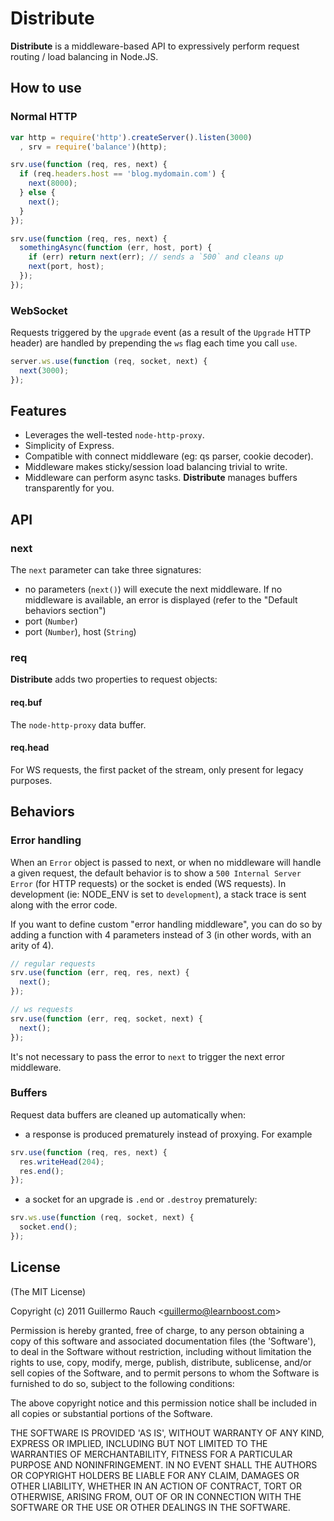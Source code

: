 
# Distribute

**Distribute** is a middleware-based API to expressively perform request
routing / load balancing in Node.JS.

## How to use

### Normal HTTP

```js
var http = require('http').createServer().listen(3000)
  , srv = require('balance')(http);

srv.use(function (req, res, next) {
  if (req.headers.host == 'blog.mydomain.com') {
    next(8000);
  } else {
    next();
  }
});

srv.use(function (req, res, next) {
  somethingAsync(function (err, host, port) {
    if (err) return next(err); // sends a `500` and cleans up
    next(port, host);
  });
});
```

### WebSocket

Requests triggered by the `upgrade` event (as a result of the `Upgrade`
HTTP header) are handled by prepending the `ws` flag each time you call
`use`.

```js
server.ws.use(function (req, socket, next) {
  next(3000);
});
```

## Features

- Leverages the well-tested `node-http-proxy`.
- Simplicity of Express.
- Compatible with connect middleware (eg: qs parser, cookie decoder).
- Middleware makes sticky/session load balancing trivial to write.
- Middleware can perform async tasks.
  **Distribute** manages buffers transparently for you.

## API

### next

The `next` parameter can take three signatures:

  - no parameters (`next()`) will execute the next middleware. If no
    middleware is available, an error is displayed (refer to the "Default
    behaviors section")
  - port (`Number`)
  - port (`Number`), host (`String`)

### req

**Distribute** adds two properties to request objects:

#### req.buf

The `node-http-proxy` data buffer.

#### req.head

For WS requests, the first packet of the stream, only present for legacy
purposes.

## Behaviors

### Error handling

When an `Error` object is passed to next, or when no middleware will
handle a given request, the default behavior is to show a
`500 Internal Server Error` (for HTTP requests) or the socket is ended 
(WS requests). In development (ie: NODE_ENV is set to `development`), a
stack trace is sent along with the error code.

If you want to define custom "error handling middleware", you can do so
by adding a function with 4 parameters instead of 3 (in other words, with
an arity of 4).

```js
// regular requests
srv.use(function (err, req, res, next) {
  next();
});

// ws requests
srv.use(function (err, req, socket, next) {
  next();
});
```

It's not necessary to pass the error to `next` to trigger the next error 
middleware.

### Buffers

Request data buffers are cleaned up automatically when:

  - a response is produced prematurely instead of proxying. For example

  ```js
  srv.use(function (req, res, next) {
    res.writeHead(204);
    res.end();
  });
  ```

  - a socket for an upgrade is `.end` or `.destroy` prematurely:

  ```js
  srv.ws.use(function (req, socket, next) {
    socket.end();
  });
  ```

## License 

(The MIT License)

Copyright (c) 2011 Guillermo Rauch &lt;guillermo@learnboost.com&gt;

Permission is hereby granted, free of charge, to any person obtaining
a copy of this software and associated documentation files (the
'Software'), to deal in the Software without restriction, including
without limitation the rights to use, copy, modify, merge, publish,
distribute, sublicense, and/or sell copies of the Software, and to
permit persons to whom the Software is furnished to do so, subject to
the following conditions:

The above copyright notice and this permission notice shall be
included in all copies or substantial portions of the Software.

THE SOFTWARE IS PROVIDED 'AS IS', WITHOUT WARRANTY OF ANY KIND,
EXPRESS OR IMPLIED, INCLUDING BUT NOT LIMITED TO THE WARRANTIES OF
MERCHANTABILITY, FITNESS FOR A PARTICULAR PURPOSE AND NONINFRINGEMENT.
IN NO EVENT SHALL THE AUTHORS OR COPYRIGHT HOLDERS BE LIABLE FOR ANY
CLAIM, DAMAGES OR OTHER LIABILITY, WHETHER IN AN ACTION OF CONTRACT,
TORT OR OTHERWISE, ARISING FROM, OUT OF OR IN CONNECTION WITH THE
SOFTWARE OR THE USE OR OTHER DEALINGS IN THE SOFTWARE.
